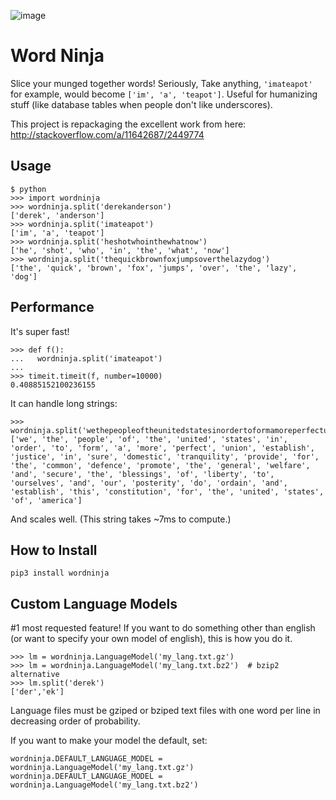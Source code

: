 ![image](https://user-images.githubusercontent.com/2049665/29219793-b4dcb942-7e7e-11e7-8785-761b0e784e04.png)

Word Ninja
==========

Slice your munged together words!  Seriously, Take anything, `'imateapot'` for example, would become `['im', 'a', 'teapot']`.  Useful for humanizing stuff (like database tables when people don't like underscores).

This project is repackaging the excellent work from here: http://stackoverflow.com/a/11642687/2449774

Usage
-----
```
$ python
>>> import wordninja
>>> wordninja.split('derekanderson')
['derek', 'anderson']
>>> wordninja.split('imateapot')
['im', 'a', 'teapot']
>>> wordninja.split('heshotwhointhewhatnow')
['he', 'shot', 'who', 'in', 'the', 'what', 'now']
>>> wordninja.split('thequickbrownfoxjumpsoverthelazydog')
['the', 'quick', 'brown', 'fox', 'jumps', 'over', 'the', 'lazy', 'dog']
```

Performance
-----------
It's super fast!

```
>>> def f():
...   wordninja.split('imateapot')
... 
>>> timeit.timeit(f, number=10000)
0.40885152100236155
```

It can handle long strings:
```
>>> wordninja.split('wethepeopleoftheunitedstatesinordertoformamoreperfectunionestablishjusticeinsuredomestictranquilityprovideforthecommondefencepromotethegeneralwelfareandsecuretheblessingsoflibertytoourselvesandourposteritydoordainandestablishthisconstitutionfortheunitedstatesofamerica')
['we', 'the', 'people', 'of', 'the', 'united', 'states', 'in', 'order', 'to', 'form', 'a', 'more', 'perfect', 'union', 'establish', 'justice', 'in', 'sure', 'domestic', 'tranquility', 'provide', 'for', 'the', 'common', 'defence', 'promote', 'the', 'general', 'welfare', 'and', 'secure', 'the', 'blessings', 'of', 'liberty', 'to', 'ourselves', 'and', 'our', 'posterity', 'do', 'ordain', 'and', 'establish', 'this', 'constitution', 'for', 'the', 'united', 'states', 'of', 'america']
```
And scales well.  (This string takes ~7ms to compute.) 

How to Install
--------------

```
pip3 install wordninja
```

Custom Language Models
----------------------
#1 most requested feature!  If you want to do something other than english (or want to specify your own model of english), this is how you do it.

```
>>> lm = wordninja.LanguageModel('my_lang.txt.gz')
>>> lm = wordninja.LanguageModel('my_lang.txt.bz2')  # bzip2 alternative
>>> lm.split('derek')
['der','ek']
```

Language files must be gziped or bziped text files with one word per line in decreasing order of probability.

If you want to make your model the default, set:

```
wordninja.DEFAULT_LANGUAGE_MODEL = wordninja.LanguageModel('my_lang.txt.gz')
wordninja.DEFAULT_LANGUAGE_MODEL = wordninja.LanguageModel('my_lang.txt.bz2')
```
